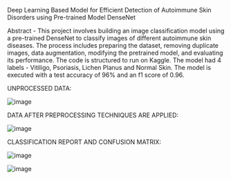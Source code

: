 Deep Learning Based Model for Efficient Detection of Autoimmune Skin Disorders using Pre-trained Model DenseNet

Abstract - This project involves building an image classification model using a pre-trained DenseNet to classify images of different autoimmune skin diseases. The process includes preparing the dataset, removing duplicate images, data augmentation, modifying the pretrained model, and evaluating its performance. The code is structured to run on Kaggle. The model had 4 labels - Vitiligo, Psoriasis, Lichen Planus and Normal Skin. The model is executed with a test accuracy of 96% and an f1 score of 0.96.



UNPROCESSED DATA: 

![image](https://github.com/user-attachments/assets/ff98be86-ea50-46fe-b827-ffd67473654b)

DATA AFTER PREPROCESSING TECHNIQUES ARE APPLIED:

![image](https://github.com/user-attachments/assets/0ce61ab1-27e9-4575-9089-646297f7fb2e)

CLASSIFICATION REPORT AND CONFUSION MATRIX:

![image](https://github.com/user-attachments/assets/3eb5217f-288d-40ba-943d-bbe88372d93f)

![image](https://github.com/user-attachments/assets/b43f09cf-6556-47cb-a092-ce77eb85909d)







